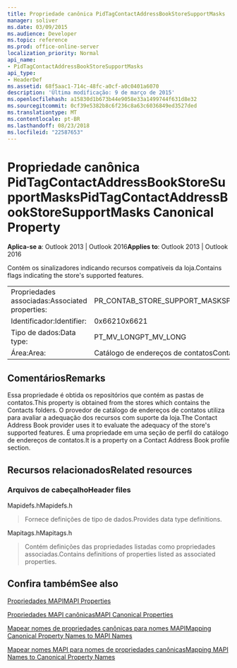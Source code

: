 ```yaml
---
title: Propriedade canônica PidTagContactAddressBookStoreSupportMasks
manager: soliver
ms.date: 03/09/2015
ms.audience: Developer
ms.topic: reference
ms.prod: office-online-server
localization_priority: Normal
api_name:
- PidTagContactAddressBookStoreSupportMasks
api_type:
- HeaderDef
ms.assetid: 68f5aac1-714c-48fc-a0cf-a0c0401a6070
description: 'Última modificação: 9 de março de 2015'
ms.openlocfilehash: a15830d1b673b44e9058e33a1499744f631d8e32
ms.sourcegitcommit: 0cf39e5382b8c6f236c8a63c6036849ed3527ded
ms.translationtype: MT
ms.contentlocale: pt-BR
ms.lasthandoff: 08/23/2018
ms.locfileid: "22587653"
---
```

# <a name="pidtagcontactaddressbookstoresupportmasks-canonical-property"></a><span data-ttu-id="d9bb8-103">Propriedade canônica PidTagContactAddressBookStoreSupportMasks</span><span class="sxs-lookup"><span data-stu-id="d9bb8-103">PidTagContactAddressBookStoreSupportMasks Canonical Property</span></span>

  
  
<span data-ttu-id="d9bb8-104">**Aplica-se a**: Outlook 2013 | Outlook 2016</span><span class="sxs-lookup"><span data-stu-id="d9bb8-104">**Applies to**: Outlook 2013 | Outlook 2016</span></span> 
  
<span data-ttu-id="d9bb8-105">Contém os sinalizadores indicando recursos compatíveis da loja.</span><span class="sxs-lookup"><span data-stu-id="d9bb8-105">Contains flags indicating the store's supported features.</span></span>
  
|||
|:-----|:-----|
|<span data-ttu-id="d9bb8-106">Propriedades associadas:</span><span class="sxs-lookup"><span data-stu-id="d9bb8-106">Associated properties:</span></span>  <br/> |<span data-ttu-id="d9bb8-107">PR_CONTAB_STORE_SUPPORT_MASKS</span><span class="sxs-lookup"><span data-stu-id="d9bb8-107">PR_CONTAB_STORE_SUPPORT_MASKS</span></span>  <br/> |
|<span data-ttu-id="d9bb8-108">Identificador:</span><span class="sxs-lookup"><span data-stu-id="d9bb8-108">Identifier:</span></span>  <br/> |<span data-ttu-id="d9bb8-109">0x6621</span><span class="sxs-lookup"><span data-stu-id="d9bb8-109">0x6621</span></span>  <br/> |
|<span data-ttu-id="d9bb8-110">Tipo de dados:</span><span class="sxs-lookup"><span data-stu-id="d9bb8-110">Data type:</span></span>  <br/> |<span data-ttu-id="d9bb8-111">PT_MV_LONG</span><span class="sxs-lookup"><span data-stu-id="d9bb8-111">PT_MV_LONG</span></span>  <br/> |
|<span data-ttu-id="d9bb8-112">Área:</span><span class="sxs-lookup"><span data-stu-id="d9bb8-112">Area:</span></span>  <br/> |<span data-ttu-id="d9bb8-113">Catálogo de endereços de contatos</span><span class="sxs-lookup"><span data-stu-id="d9bb8-113">Contact address book</span></span>  <br/> |
   
## <a name="remarks"></a><span data-ttu-id="d9bb8-114">Comentários</span><span class="sxs-lookup"><span data-stu-id="d9bb8-114">Remarks</span></span>

<span data-ttu-id="d9bb8-115">Essa propriedade é obtida os repositórios que contém as pastas de contatos.</span><span class="sxs-lookup"><span data-stu-id="d9bb8-115">This property is obtained from the stores which contains the Contacts folders.</span></span> <span data-ttu-id="d9bb8-116">O provedor de catálogo de endereços de contatos utiliza para avaliar a adequação dos recursos com suporte da loja.</span><span class="sxs-lookup"><span data-stu-id="d9bb8-116">The Contact Address Book provider uses it to evaluate the adequacy of the store's supported features.</span></span> <span data-ttu-id="d9bb8-117">É uma propriedade em uma seção de perfil do catálogo de endereços de contatos.</span><span class="sxs-lookup"><span data-stu-id="d9bb8-117">It is a property on a Contact Address Book profile section.</span></span> 
  
## <a name="related-resources"></a><span data-ttu-id="d9bb8-118">Recursos relacionados</span><span class="sxs-lookup"><span data-stu-id="d9bb8-118">Related resources</span></span>

### <a name="header-files"></a><span data-ttu-id="d9bb8-119">Arquivos de cabeçalho</span><span class="sxs-lookup"><span data-stu-id="d9bb8-119">Header files</span></span>

<span data-ttu-id="d9bb8-120">Mapidefs.h</span><span class="sxs-lookup"><span data-stu-id="d9bb8-120">Mapidefs.h</span></span>
  
> <span data-ttu-id="d9bb8-121">Fornece definições de tipo de dados.</span><span class="sxs-lookup"><span data-stu-id="d9bb8-121">Provides data type definitions.</span></span>
    
<span data-ttu-id="d9bb8-122">Mapitags.h</span><span class="sxs-lookup"><span data-stu-id="d9bb8-122">Mapitags.h</span></span>
  
> <span data-ttu-id="d9bb8-123">Contém definições das propriedades listadas como propriedades associadas.</span><span class="sxs-lookup"><span data-stu-id="d9bb8-123">Contains definitions of properties listed as associated properties.</span></span>
    
## <a name="see-also"></a><span data-ttu-id="d9bb8-124">Confira também</span><span class="sxs-lookup"><span data-stu-id="d9bb8-124">See also</span></span>



[<span data-ttu-id="d9bb8-125">Propriedades MAPI</span><span class="sxs-lookup"><span data-stu-id="d9bb8-125">MAPI Properties</span></span>](mapi-properties.md)
  
[<span data-ttu-id="d9bb8-126">Propriedades MAPI canônicas</span><span class="sxs-lookup"><span data-stu-id="d9bb8-126">MAPI Canonical Properties</span></span>](mapi-canonical-properties.md)
  
[<span data-ttu-id="d9bb8-127">Mapear nomes de propriedades canônicas para nomes MAPI</span><span class="sxs-lookup"><span data-stu-id="d9bb8-127">Mapping Canonical Property Names to MAPI Names</span></span>](mapping-canonical-property-names-to-mapi-names.md)
  
[<span data-ttu-id="d9bb8-128">Mapear nomes MAPI para nomes de propriedades canônicas</span><span class="sxs-lookup"><span data-stu-id="d9bb8-128">Mapping MAPI Names to Canonical Property Names</span></span>](mapping-mapi-names-to-canonical-property-names.md)

